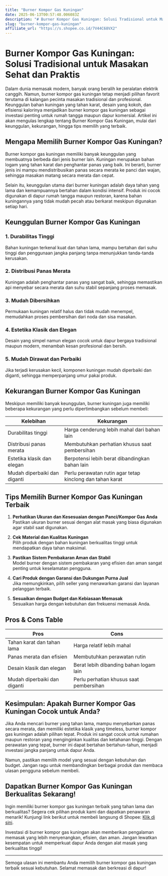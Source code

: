 ```yaml
---
title: "Burner Kompor Gas Kuningan"
date: 2025-06-13T00:57:48.006083Z
description: "# Burner Kompor Gas Kuningan: Solusi Tradisional untuk Masakan Sehat dan Praktis..."
slug: "burner-kompor-gas-kuningan"
affiliate_url: "https://s.shopee.co.id/7V44C68VX2"
---
```

# Burner Kompor Gas Kuningan: Solusi Tradisional untuk Masakan Sehat dan Praktis

Dalam dunia memasak modern, banyak orang beralih ke peralatan elektrik canggih. Namun, burner kompor gas kuningan tetap menjadi pilihan favorit terutama di kalangan pecinta masakan tradisional dan profesional. Keunggulan bahan kuningan yang tahan karat, desain yang kokoh, dan efisiensi kalorinya menjadikan burner kompor gas kuningan sebagai investasi penting untuk rumah tangga maupun dapur komersial. Artikel ini akan mengulas lengkap tentang Burner Kompor Gas Kuningan, mulai dari keunggulan, kekurangan, hingga tips memilih yang terbaik.

## Mengapa Memilih Burner Kompor Gas Kuningan?

Burner kompor gas kuningan memiliki banyak keunggulan yang membuatnya berbeda dari jenis burner lain. Kuningan merupakan bahan logam yang tahan karat dan penghantar panas yang baik. Ini berarti, burner jenis ini mampu mendistribusikan panas secara merata ke panci dan wajan, sehingga masakan matang secara merata dan cepat.

Selain itu, keunggulan utama dari burner kuningan adalah daya tahan yang lama dan kemampuannya bertahan dalam kondisi intensif. Produk ini cocok digunakan di dapur rumah tangga maupun restoran, karena bahan kuningannya yang tidak mudah pecah atau berkarat meskipun digunakan setiap hari.

## Keunggulan Burner Kompor Gas Kuningan

### 1. Durabilitas Tinggi
Bahan kuningan terkenal kuat dan tahan lama, mampu bertahan dari suhu tinggi dan penggunaan jangka panjang tanpa menunjukkan tanda-tanda kerusakan.

### 2. Distribusi Panas Merata
Kuningan adalah penghantar panas yang sangat baik, sehingga memastikan api menyebar secara merata dan suhu stabil sepanjang proses memasak.

### 3. Mudah Dibersihkan
Permukaan kuningan relatif halus dan tidak mudah menempel, memudahkan proses pembersihan dari noda dan sisa masakan.

### 4. Estetika Klasik dan Elegan
Desain yang simpel namun elegan cocok untuk dapur bergaya tradisional maupun modern, menambah kesan profesional dan bersih.

### 5. Mudah Dirawat dan Perbaiki
Jika terjadi kerusakan kecil, komponen kuningan mudah diperbaiki dan diganti, sehingga memperpanjang umur pakai produk.

## Kekurangan Burner Kompor Gas Kuningan

Meskipun memiliki banyak keunggulan, burner kuningan juga memiliki beberapa kekurangan yang perlu dipertimbangkan sebelum membeli:

| Kelebihan                                            | Kekurangan                                              |
|-------------------------------------------------------|----------------------------------------------------------|
| Durabilitas tinggi                                   | Harga cenderung lebih mahal dari bahan lain             |
| Distribusi panas merata                               | Membutuhkan perhatian khusus saat pembersihan         |
| Estetika klasik dan elegan                           | Berpotensi lebih berat dibandingkan bahan lain          |
| Mudah diperbaiki dan diganti                         | Perlu perawatan rutin agar tetap kinclong dan tahan karat |

## Tips Memilih Burner Kompor Gas Kuningan Terbaik

1. **Perhatikan Ukuran dan Kesesuaian dengan Panci/Kompor Gas Anda**  
   Pastikan ukuran burner sesuai dengan alat masak yang biasa digunakan agar stabil saat digunakan.

2. **Cek Material dan Kualitas Kuningan**  
   Pilih produk dengan bahan kuningan berkualitas tinggi untuk mendapatkan daya tahan maksimal.

3. **Pastikan Sistem Pembakaran Aman dan Stabil**  
   Model burner dengan sistem pembakaran yang efisien dan aman sangat penting untuk keselamatan pengguna.

4. **Cari Produk dengan Garansi dan Dukungan Purna Jual**  
   Jika memungkinkan, pilih seller yang menawarkan garansi dan layanan pelanggan terbaik.

5. **Sesuaikan dengan Budget dan Kebiasaan Memasak**  
   Sesuaikan harga dengan kebutuhan dan frekuensi memasak Anda.

## Pros & Cons Table

| **Pros**                                         | **Cons**                                            |
|--------------------------------------------------|-----------------------------------------------------|
| Tahan karat dan tahan lama                        | Harga relatif lebih mahal                         |
| Panas merata dan efisien                          | Membutuhkan perawatan rutin                      |
| Desain klasik dan elegan                          | Berat lebih dibanding bahan logam lain            |
| Mudah diperbaiki dan diganti                     | Perlu perhatian khusus saat pembersihan         |

## Kesimpulan: Apakah Burner Kompor Gas Kuningan Cocok untuk Anda?

Jika Anda mencari burner yang tahan lama, mampu menyebarkan panas secara merata, dan memiliki estetika klasik yang timeless, burner kompor gas kuningan adalah pilihan tepat. Produk ini sangat cocok untuk rumahan maupun restoran yang menginginkan kualitas dan ketahanan tinggi. Dengan perawatan yang tepat, burner ini dapat bertahan bertahun-tahun, menjadi investasi jangka panjang untuk dapur Anda.

Namun, pastikan memilih model yang sesuai dengan kebutuhan dan budget. Jangan ragu untuk membandingkan berbagai produk dan membaca ulasan pengguna sebelum membeli.

## Dapatkan Burner Kompor Gas Kuningan Berkualitas Sekarang!

Ingin memiliki burner kompor gas kuningan terbaik yang tahan lama dan berkualitas? Segera cek pilihan produk kami dan dapatkan penawaran menarik! Kunjungi link berikut untuk membeli langsung di Shopee: [Klik di sini](https://s.shopee.co.id/7V44C68VX2).

Investasi di burner kompor gas kuningan akan memberikan pengalaman memasak yang lebih menyenangkan, efisien, dan aman. Jangan lewatkan kesempatan untuk memperkuat dapur Anda dengan alat masak yang berkualitas tinggi!

---

Semoga ulasan ini membantu Anda memilih burner kompor gas kuningan terbaik sesuai kebutuhan. Selamat memasak dan berkreasi di dapur!